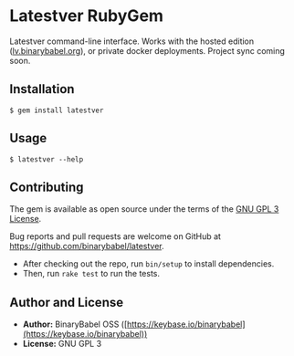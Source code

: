 # Latestver RubyGem

Latestver command-line interface. Works with the hosted edition ([lv.binarybabel.org](https://lv.binarybabel.org)),
or private docker deployments. Project sync coming soon.

## Installation

    $ gem install latestver

## Usage

    $ latestver --help

## Contributing

The gem is available as open source under the terms of the [GNU GPL 3 License](https://opensource.org/licenses/gpl-3.0).

Bug reports and pull requests are welcome on GitHub at https://github.com/binarybabel/latestver.

* After checking out the repo, run `bin/setup` to install dependencies.
* Then, run `rake test` to run the tests.

## Author and License

 - **Author:** BinaryBabel OSS ([https://keybase.io/binarybabel](https://keybase.io/binarybabel))
 - **License:** GNU GPL 3
